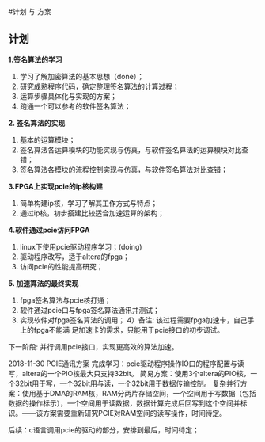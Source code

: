 #计划 与 方案

## 计划
**1.签名算法的学习**
1) 学习了解加密算法的基本思想（done）；
2) 研究成熟程序代码，确定整理签名算法的计算过程；
3) 运算步骤具体化与实现的方案；
4) 跑通一个可以参考的软件签名算法；

**2. 签名算法的实现**
1) 基本的运算模块；
2) 签名算法各运算模块的功能实现与仿真，与软件签名算法的运算模块对比查错；
3) 签名算法各模块的流程控制实现与仿真，与软件签名算法对比查错；

**3.FPGA上实现pcie的ip核构建**
1) 简单构建ip核，学习了解其工作方式与特点；   
2) 通过ip核，初步搭建比较适合加速运算的架构；
  
**4.软件通过pcie访问FPGA**
1. linux下使用pcie驱动程序学习；(doing)
2. 驱动程序改写，适于altera的fpga；
3. 访问pcie的性能提高研究；

**5. 加速算法的最终实现**
1) fpga签名算法与pcie核打通；
2) 软件通过pcie口与fpga签名算法通讯并测试；
3) 实现软件对fpga签名算法的调用；
4）备注: 该过程需要fpga加速卡，自己手上的fpga不能满
足加速卡的需求，只能用于pcie接口的初步调试。


下一阶段:  并行调用pcie接口，实现更高效的算法加速。

2018-11-30  PCIE通讯方案
完成学习：pcie驱动程序操作IO口的程序配置与读写，altera的一个PIO核最大只支持32bit。
简易方案：使用3个altera的PIO核，一个32bit用于写，一个32bit用与读，一个32bit用于数据传输控制。
复杂并行方案：使用基于DMA的RAM核，RAM分两片存储空间，一个空间用于写数据（包括数据的操作标示），一个空间用于读数据，数据计算完成后回写到这个空间并标识。——该方案需要重新研究PCIE对RAM空间的读写操作，时间待定。

后续：c语言调用pcie的驱动的部分，安排到最后，时间待定；



